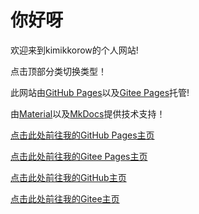 # 你好呀

欢迎来到kimikkorow的个人网站!

点击顶部分类切换类型！

此网站由[GitHub Pages](https://pages.github.com/)以及[Gitee Pages](https://gitee.com/help/articles/4136)托管!

由[Material](https://squidfunk.github.io/mkdocs-material/)以及[MkDocs](https://github.com/mkdocs/mkdocs/)提供技术支持！

[点击此处前往我的GitHub Pages主页](https://kimikkorow.github.io/)

[点击此处前往我的Gitee Pages主页](https://kimikkorow.gitee.io/kimikkorow.github.io/)

[点击此处前往我的GitHub主页](https://github.com/kimikkorow)

[点击此处前往我的Gitee主页](https://gitee.com/kimikkorow)
